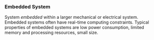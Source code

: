 ### Embedded System

System _embedded_ within a larger mechanical or electrical system. Embedded systems often
have real-time computing constraints. Typical properties of embedded systems are low power consumption,
limited memory and processing resources, small size.

